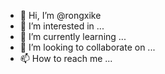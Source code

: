 - 👋 Hi, I’m @rongxike
- 👀 I’m interested in ...
- 🌱 I’m currently learning ...
- 💞️ I’m looking to collaborate on ...
- 📫 How to reach me ...

<!---
rongxike/rongxike is a ✨ special ✨ repository because its `README.md` (this file) appears on your GitHub profile.
You can click the Preview link to take a look at your changes.
--->
